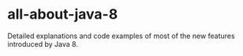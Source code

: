# all-about-java-8

Detailed explanations and code examples of most of the new features introduced by Java 8.
